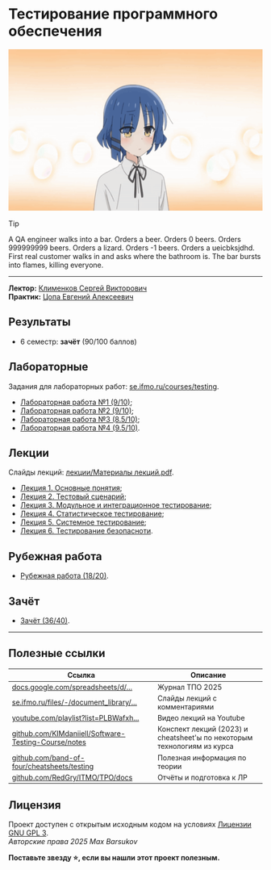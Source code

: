 # Тестирование программного обеспечения

<img alt="bocchi-the-rock-ryo-yamada" src="https://github.com/maxbarsukov/itmo/blob/master/.docs/bocchi-the-rock-ryo-yamada.gif" height="320">

> [!TIP]
> A QA engineer walks into a bar. Orders a beer. Orders 0 beers. Orders 999999999 beers. Orders a lizard. Orders -1 beers. Orders a ueicbksjdhd. \
> First real customer walks in and asks where the bathroom is. The bar bursts into flames, killing everyone.

---

**Лектор:** [Клименков Сергей Викторович](https://my.itmo.ru/persons/105395) \
**Практик:** [Цопа Евгений Алексеевич](https://my.itmo.ru/persons/126287)

## Результаты

- 6 семестр: **зачёт** (90/100 баллов)

## Лабораторные

Задания для лабораторных работ: [se.ifmo.ru/courses/testing](https://se.ifmo.ru/courses/testing#labs).

- [Лабораторная работа №1 (9/10)](./лабораторные/lab1/);
- [Лабораторная работа №2 (9/10)](https://github.com/maxbarsukov-itmo/tpo-2);
- [Лабораторная работа №3 (8.5/10)](https://github.com/maxbarsukov-itmo/tpo-3);
- [Лабораторная работа №4 (9.5/10)](./лабораторные/lab4/).

## Лекции

Слайды лекций: [лекции/Материалы лекций.pdf](./лекции/Материалы%20лекций.pdf).

- [Лекция 1. Основные понятия](https://github.com/maxbarsukov/itmo/tree/master/6%20%D1%82%D0%BF%D0%BE/%D0%BB%D0%B5%D0%BA%D1%86%D0%B8%D0%B8#%D0%BB%D0%B5%D0%BA%D1%86%D0%B8%D1%8F-1-%D0%BE%D1%81%D0%BD%D0%BE%D0%B2%D0%BD%D1%8B%D0%B5-%D0%BF%D0%BE%D0%BD%D1%8F%D1%82%D0%B8%D1%8F);
- [Лекция 2. Тестовый сценарий](https://github.com/maxbarsukov/itmo/tree/master/6%20%D1%82%D0%BF%D0%BE/%D0%BB%D0%B5%D0%BA%D1%86%D0%B8%D0%B8#%D0%BB%D0%B5%D0%BA%D1%86%D0%B8%D1%8F-2-%D1%82%D0%B5%D1%81%D1%82%D0%BE%D0%B2%D1%8B%D0%B9-%D1%81%D1%86%D0%B5%D0%BD%D0%B0%D1%80%D0%B8%D0%B9);
- [Лекция 3. Модульное и интеграционное тестирование](https://github.com/maxbarsukov/itmo/tree/master/6%20%D1%82%D0%BF%D0%BE/%D0%BB%D0%B5%D0%BA%D1%86%D0%B8%D0%B8#%D0%BB%D0%B5%D0%BA%D1%86%D0%B8%D1%8F-3-%D0%BC%D0%BE%D0%B4%D1%83%D0%BB%D1%8C%D0%BD%D0%BE%D0%B5-%D0%B8-%D0%B8%D0%BD%D1%82%D0%B5%D0%B3%D1%80%D0%B0%D1%86%D0%B8%D0%BE%D0%BD%D0%BD%D0%BE%D0%B5-%D1%82%D0%B5%D1%81%D1%82%D0%B8%D1%80%D0%BE%D0%B2%D0%B0%D0%BD%D0%B8%D0%B5);
- [Лекция 4. Статистическое тестирование](https://github.com/maxbarsukov/itmo/tree/master/6%20%D1%82%D0%BF%D0%BE/%D0%BB%D0%B5%D0%BA%D1%86%D0%B8%D0%B8#%D0%BB%D0%B5%D0%BA%D1%86%D0%B8%D1%8F-4-%D1%81%D1%82%D0%B0%D1%82%D0%B8%D1%81%D1%82%D0%B8%D1%87%D0%B5%D1%81%D0%BA%D0%BE%D0%B5-%D1%82%D0%B5%D1%81%D1%82%D0%B8%D1%80%D0%BE%D0%B2%D0%B0%D0%BD%D0%B8%D0%B5);
- [Лекция 5. Системное тестирование](https://github.com/maxbarsukov/itmo/tree/master/6%20%D1%82%D0%BF%D0%BE/%D0%BB%D0%B5%D0%BA%D1%86%D0%B8%D0%B8#%D0%BB%D0%B5%D0%BA%D1%86%D0%B8%D1%8F-5-%D1%81%D0%B8%D1%81%D1%82%D0%B5%D0%BC%D0%BD%D0%BE%D0%B5-%D1%82%D0%B5%D1%81%D1%82%D0%B8%D1%80%D0%BE%D0%B2%D0%B0%D0%BD%D0%B8%D0%B5);
- [Лекция 6. Тестирование безопасноти](https://github.com/maxbarsukov/itmo/tree/master/6%20%D1%82%D0%BF%D0%BE/%D0%BB%D0%B5%D0%BA%D1%86%D0%B8%D0%B8#%D0%BB%D0%B5%D0%BA%D1%86%D0%B8%D1%8F-6-%D1%82%D0%B5%D1%81%D1%82%D0%B8%D1%80%D0%BE%D0%B2%D0%B0%D0%BD%D0%B8%D0%B5-%D0%B1%D0%B5%D0%B7%D0%BE%D0%BF%D0%B0%D1%81%D0%BD%D0%BE%D1%82%D0%B8).

## Рубежная работа

- [Рубежная работа (18/20)](./рубежка/).

## Зачёт

- [Зачёт (36/40)](./зачёт/).

---

## Полезные ссылки

| Ссылка | Описание |
| --- | --- |
| [docs.google.com/spreadsheets/d/...](https://docs.google.com/spreadsheets/d/1Yofh6xf-WYR2Qttwff-Hrd8tzvBswxCG5sewOv7H2cA/edit?gid=573038098#gid=573038098) | Журнал ТПО 2025 |
| [se.ifmo.ru/files/-/document_library/...](https://se.ifmo.ru/files/-/document_library/5e8j9w0OFoeD/view_file/319426?_com_liferay_document_library_web_portlet_DLPortlet_INSTANCE_5e8j9w0OFoeD_redirect=https%3A%2F%2Fse.ifmo.ru%2Ffiles%2F-%2Fdocument_library%2F5e8j9w0OFoeD%2Fview%2F319403%3F_com_liferay_document_library_web_portlet_DLPortlet_INSTANCE_5e8j9w0OFoeD_redirect%3Dhttps%253A%252F%252Fse.ifmo.ru%252Ffiles%253Fp_p_id%253Dcom_liferay_document_library_web_portlet_DLPortlet_INSTANCE_5e8j9w0OFoeD%2526p_p_lifecycle%253D0%2526p_p_state%253Dnormal%2526p_p_mode%253Dview) | Слайды лекций с комментариями |
| [youtube.com/playlist?list=PLBWafxh...](https://www.youtube.com/playlist?list=PLBWafxh1dFuxSlcqz5099WzvHhiIgaa8v) | Видео лекций на Youtube |
| [github.com/KIMdaniiell/Software-Testing-Course/notes](https://github.com/KIMdaniiell/Software-Testing-Course/tree/main/notes) | Конспект лекций (2023) и cheatsheet'ы по некоторым технологиям из курса |
| [github.com/band-of-four/cheatsheets/testing](https://github.com/band-of-four/cheatsheets/tree/master/testing) | Полезная информация по теории |
| [github.com/RedGry/ITMO/TPO/docs](https://github.com/RedGry/ITMO/tree/master/TPO/docs) | Отчёты и подготовка к ЛР |

## Лицензия <a name="license"></a>

Проект доступен с открытым исходным кодом на условиях [Лицензии GNU GPL 3](https://opensource.org/license/gpl-3-0/). \
*Авторские права 2025 Max Barsukov*

**Поставьте звезду :star:, если вы нашли этот проект полезным.**

